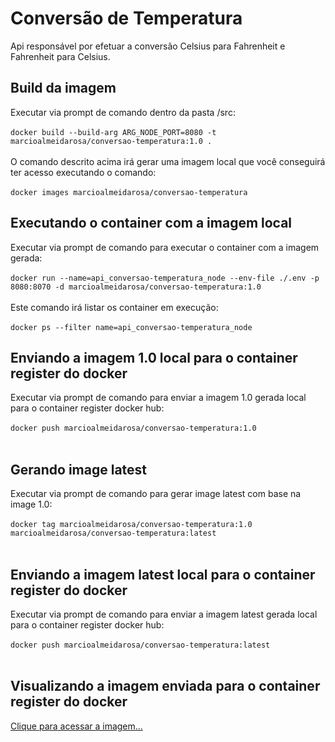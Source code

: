 # Conversão de Temperatura
Api responsável por efetuar a conversão Celsius para Fahrenheit e Fahrenheit para Celsius.

## Build da imagem

Executar via prompt de comando dentro da pasta /src: </br></br>
`docker build --build-arg ARG_NODE_PORT=8080 -t marcioalmeidarosa/conversao-temperatura:1.0 .`</br></br>
O comando descrito acima irá gerar uma imagem local que você conseguirá ter acesso executando o comando: </br></br>
`docker images marcioalmeidarosa/conversao-temperatura`

## Executando o container com a imagem local

Executar via prompt de comando para executar o container com a imagem gerada: </br></br>
`docker run --name=api_conversao-temperatura_node --env-file ./.env -p 8080:8070 -d marcioalmeidarosa/conversao-temperatura:1.0`</br></br>
Este comando irá listar os container em execução: </br></br>
`docker ps --filter name=api_conversao-temperatura_node`

## Enviando a imagem 1.0 local para o container register do docker

Executar via prompt de comando para enviar a imagem 1.0 gerada local para o container register docker hub: </br></br>
`docker push marcioalmeidarosa/conversao-temperatura:1.0`</br></br>

## Gerando image latest

Executar via prompt de comando para gerar image latest com base na image 1.0: </br></br>
`docker tag marcioalmeidarosa/conversao-temperatura:1.0 marcioalmeidarosa/conversao-temperatura:latest`</br></br>

## Enviando a imagem latest local para o container register do docker

Executar via prompt de comando para enviar a imagem latest gerada local para o container register docker hub: </br></br>
`docker push marcioalmeidarosa/conversao-temperatura:latest`</br></br>

## Visualizando a imagem enviada para o container register do docker
[Clique para acessar a imagem...](https://hub.docker.com/repository/docker/marcioalmeidarosa/conversao-temperatura)